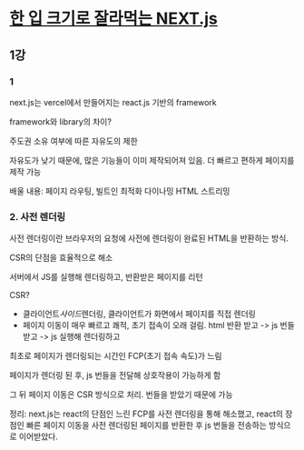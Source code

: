 # [한 입 크기로 잘라먹는 NEXT.js](https://www.inflearn.com/course/%ED%95%9C%EC%9E%85-%ED%81%AC%EA%B8%B0-nextjs/dashboard)

## 1강

### 1

next.js는 vercel에서 만들어지는 react.js 기반의 framework

framework와 library의 차이?

주도권 소유 여부에 따른 자유도의 제한

자유도가 낮기 때문에, 많은 기능들이 이미 제작되어져 있음.
더 빠르고 편하게 페이지를 제작 가능

배울 내용: 페이지 라우팅, 빌트인 최적화 다이나밍 HTML 스트리밍

### 2. 사전 렌더링

사전 렌더링이란 브라우저의 요청에 사전에 렌더링이 완료된 HTML을 반환하는 방식.

CSR의 단점을 효율적으로 해소

서버에서 JS를 실행해 렌더링하고, 반환받은 페이지를 리턴

CSR?

- 클라이언트*사이드*렌더링, 클라이언트가 화면에서 페이지를 직접 렌더링
- 페이지 이동이 매우 빠르고 쾌적, 초기 접속이 오래 걸림. html 반환 받고 -> js 번들 받고 -> js 실행해 렌더링하고

최초로 페이지가 렌더링되는 시간인 FCP(초기 접속 속도)가 느림

페이지가 렌더링 된 후, js 번들을 전달해 상호작용이 가능하게 함

그 뒤 페이지 이동은 CSR 방식으로 처리. 번들을 받았기 때문에 가능

정리: next.js는 react의 단점인 느린 FCP를 사전 렌더링을 통해 해소했고, react의 장점인 빠른 페이지 이동을 사전 렌더링된 페이지를 반환한 후 js 번들을 전송하는 방식으로 이어받았다.
